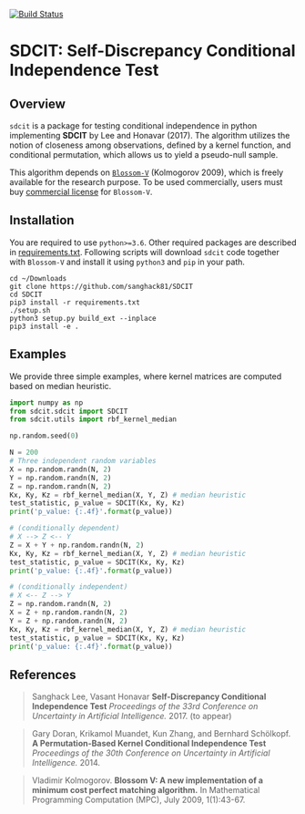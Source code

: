 [![Build Status](https://travis-ci.org/sanghack81/SDCIT.svg?branch=master)](https://travis-ci.org/sanghack81/SDCIT)

SDCIT: Self-Discrepancy Conditional Independence Test
==

Overview
-------
`sdcit` is a package for testing conditional independence in python implementing **SDCIT** by Lee and Honavar (2017). The algorithm utilizes the notion of closeness among observations, defined by a kernel function, and conditional permutation, which allows us to yield a pseudo-null sample.

This algorithm depends on [`Blossom-V`](http://pub.ist.ac.at/~vnk/software/blossom5-v2.05.src.tar.gz) (Kolmogorov 2009), which is freely available for the research purpose. To be used commercially, users must buy [commercial license](http://pub.ist.ac.at/~vnk/software.html) for `Blossom-V`. 

 
 
Installation
-----
You are required to use `python>=3.6`. Other required packages are described in [requirements.txt](https://github.com/sanghack81/SDCIT/blob/master/requirements.txt). Following scripts will download `sdcit` code together with `Blossom-V` and install it using `python3` and `pip` in your path.


```
cd ~/Downloads
git clone https://github.com/sanghack81/SDCIT
cd SDCIT
pip3 install -r requirements.txt
./setup.sh
python3 setup.py build_ext --inplace
pip3 install -e .
```


Examples
-----
We provide three simple examples, where kernel matrices are computed based on median heuristic.

```python
import numpy as np
from sdcit.sdcit import SDCIT
from sdcit.utils import rbf_kernel_median

np.random.seed(0)

N = 200
# Three independent random variables
X = np.random.randn(N, 2)
Y = np.random.randn(N, 2)
Z = np.random.randn(N, 2)
Kx, Ky, Kz = rbf_kernel_median(X, Y, Z) # median heuristic
test_statistic, p_value = SDCIT(Kx, Ky, Kz)
print('p_value: {:.4f}'.format(p_value))

# (conditionally dependent)
# X --> Z <-- Y 
Z = X + Y + np.random.randn(N, 2)
Kx, Ky, Kz = rbf_kernel_median(X, Y, Z) # median heuristic
test_statistic, p_value = SDCIT(Kx, Ky, Kz)
print('p_value: {:.4f}'.format(p_value))

# (conditionally independent)
# X <-- Z --> Y 
Z = np.random.randn(N, 2)
X = Z + np.random.randn(N, 2)
Y = Z + np.random.randn(N, 2)
Kx, Ky, Kz = rbf_kernel_median(X, Y, Z) # median heuristic
test_statistic, p_value = SDCIT(Kx, Ky, Kz)
print('p_value: {:.4f}'.format(p_value))

```

References
-------


> Sanghack Lee, Vasant Honavar **Self-Discrepancy Conditional Independence Test**
> _Proceedings of the 33rd Conference on Uncertainty in Artificial Intelligence._ 2017. (to appear)


> Gary Doran, Krikamol Muandet, Kun Zhang, and Bernhard Schölkopf. **A Permutation-Based Kernel Conditional Independence Test** 
> _Proceedings of the 30th Conference on Uncertainty in Artificial Intelligence._ 2014.


> Vladimir Kolmogorov. **Blossom V: A new implementation of a minimum cost perfect matching algorithm.**
>        In Mathematical Programming Computation (MPC), July 2009, 1(1):43-67.


